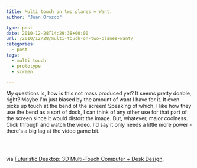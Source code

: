 ```yaml
---
title: Multi touch on two planes = Want.
author: "Juan Orozco" 

type: post
date: 2010-12-28T14:29:38+00:00
url: /2010/12/28/multi-touch-on-two-planes-want/
categories:
  - post
tags:
  - multi touch
  - prototype
  - screen

---
```

My questions is, how is this not mass produced yet? It seems pretty doable, right? Maybe I'm just biased by the amount of want I have for it. It even picks up touch at the bend of the screen! Speaking of which, I like how they use the bend as a sort of dock, I can think of any other use for that part of the screen since it would distort the image. But, whatever, major coolness. Click through and watch the video. I'd say it only needs a little more power - there's a big lag at the video game bit.

<p style="text-align:center;">
  <a href="http://feedproxy.google.com/~r/dornob/~3/rkxocSeirmE/"><img src='http://juanthedesigner.files.wordpress.com/2010/12/futuristic-desktop-computer-design.jpg?w=580' alt='' data-recalc-dims="1" /></a>
</p>

&nbsp;

via [Futuristic Desktop: 3D Multi-Touch Computer + Desk Design][1].

 [1]: http://feedproxy.google.com/~r/dornob/~3/rkxocSeirmE/